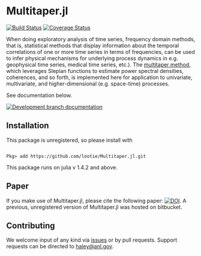 
# Multitaper.jl

[![Build Status](https://travis-ci.com/lootie/multitaper.jl.svg?branch=master)](https://travis-ci.com/github/lootie/multitaper.jl)
[![Coverage Status](https://coveralls.io/repos/lootie/multitaper.jl/badge.svg?branch=master)](https://coveralls.io/lootie/multitaper.jl?branch=master)

When doing exploratory analysis of time series, frequency domain methods, that is,
statistical methods that display information about the temporal correlations of one
or more time series in terms of frequencies, can be used to infer physical mechanisms
for underlying process dynamics in e.g. geophysical time series, medical time series,
etc.). The [multitaper method](https://en.wikipedia.org/wiki/Multitaper), which
leverages Slepian functions to estimate power spectral densities, coherences, and so
forth, is implemented here for application to univariate, multivariate, and
higher-dimensional (e.g. space-time) processes.

See documentation below. 

[![Development branch documentation](https://img.shields.io/badge/docs-dev-blue.svg)](https://lootie.github.io/Multitaper.jl/dev)

## Installation

This package is unregistered, so please install with

```

Pkg> add https://github.com/lootie/Multitaper.jl.git

```

This package runs on julia v 1.4.2 and above.

## Paper

If you make use of Multitaper.jl, please cite the following paper: [![DOI](https://joss.theoj.org/papers/10.21105/joss.02463/status.svg)](https://doi.org/10.21105/joss.02463). A previous, unregistered version of Multitaper.jl was hosted on bitbucket.

## Contributing

We welcome input of any kind via [issues](https://github.com/lootie/Multitaper.jl/issues)
 or by pull requests.
Support requests can be directed to haley@anl.gov.
